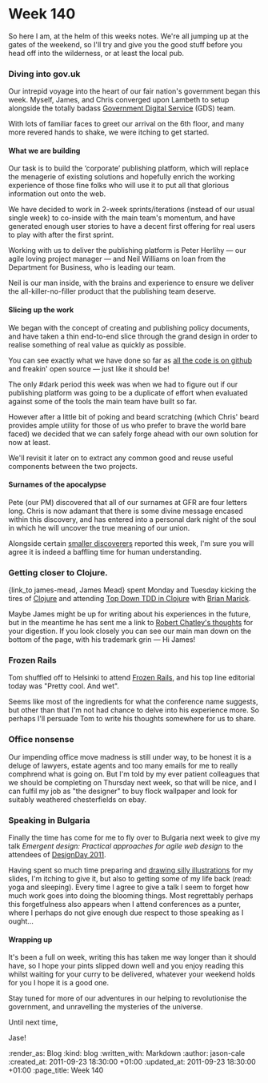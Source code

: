 Week 140
========

So here I am, at the helm of this weeks notes. We're all jumping up at the gates of the weekend, so I'll try and give you the good stuff before you head off into the wilderness, or at least the local pub.

### Diving into gov.uk
Our intrepid voyage into the heart of our fair nation's government began this week. Myself, James, and Chris converged upon Lambeth to setup alongside the totally badass [Government Digital Service](http://digital.cabinetoffice.gov.uk/) (GDS) team.

With lots of familiar faces to greet our arrival on the 6th floor, and many more revered hands to shake, we were itching to get started.

#### What we are building
Our task is to build the &lsquo;corporate&rsquo; publishing platform, which will replace the menagerie of existing solutions and hopefully enrich the working experience of those fine folks who will use it to put all that glorious information out onto the web.

We have decided to work in 2-week sprints/iterations (instead of our usual single week) to co-inside with the main team's momentum, and have generated enough user stories to have a decent first offering for real users to play with after the first sprint.

Working with us to deliver the publishing platform is Peter Herlihy &mdash; our agile loving project manager &mdash; and Neil Williams on loan from the Department for Business, who is leading our team.

Neil is our man inside, with the brains and experience to ensure we deliver the all-killer-no-filler product that the publishing team deserve.

#### Slicing up the work
We began with the concept of creating and publishing policy documents, and have taken a thin end-to-end slice through the grand design in order to realise something of real value as quickly as possible.

You can see exactly what we have done so far as [all the code is on github](http://github.com/alphagov/whitehall) and freakin' open source &mdash; just like it should be!

The only #dark period this week was when we had to figure out if our publishing platform was going to be a duplicate of effort when evaluated against some of the tools the main team have built so far.

However after a little bit of poking and beard scratching (which Chris' beard provides ample utility for those of us who prefer to brave the world bare faced) we decided that we can safely forge ahead with our own solution for now at least.

We'll revisit it later on to extract any common good and reuse useful components between the two projects.

#### Surnames of the apocalypse
Pete (our PM) discovered that all of our surnames at GFR are four letters long. Chris is now adamant that there is some divine message encased within this discovery, and has entered into a personal dark night of the soul in which he will uncover the true meaning of our union.

Alongside certain [smaller discoverers](http://www.bbc.co.uk/news/science-environment-15017484) reported this week, I'm sure you will agree it is indeed a baffling time for human understanding.

### Getting closer to Clojure.
{link_to james-mead, James Mead} spent Monday and Tuesday kicking the tires of [Clojure](http://clojure.org/) and attending [Top Down TDD in Clojure](http://www.exampler.com/blog/2011/06/08/announcing-top-down-tdd-in-clojure-tour/) with [Brian Marick](https://twitter.com/marick).

Maybe James might be up for writing about his experiences in the future, but in the meantime he has sent me a link to [Robert Chatley's thoughts](http://chatley.com/posts/09-21-2011/marick-clojure-tdd/) for your digestion. If you look closely you can see our main man down on the bottom of the page, with his trademark grin &mdash; Hi James!

### Frozen Rails
Tom shuffled off to Helsinki to attend [Frozen Rails](https://frozenrails.eu/), and his top line editorial today was "Pretty cool. And wet".

Seems like most of the ingredients for what the conference name suggests, but other than that I'm not had chance to delve into his experience more. So perhaps I'll persuade Tom to write his thoughts somewhere for us to share.

### Office nonsense
Our impending office move madness is still under way, to be honest it is a deluge of lawyers, estate agents and too many emails for me to really comphrend what is going on. But I'm told by my ever patient colleagues that we should be completing on Thursday next week, so that will be nice, and I can fulfil my job as "the designer" to buy flock wallpaper and look for suitably weathered chesterfields on ebay.

### Speaking in Bulgaria
Finally the time has come for me to fly over to Bulgaria next week to give my talk *Emergent design:
Practical approaches for agile web design* to the attendees of [DesignDay 2011](http://designday.netmag.bg/).

Having spent so much time preparing and [drawing silly illustrations](http://inkstagram.com/#/photos/223731977_241) for my slides, I'm itching to give it, but also to getting some of my life back (read: yoga and sleeping). Every time I agree to give a talk I seem to forget how much work goes into doing the blooming things. Most regrettably perhaps this forgetfulness also appears when I attend conferences as a punter, where I perhaps do not give enough due respect to those speaking as I ought&hellip;

#### Wrapping up
It's been a full on week, writing this has taken me way longer than it should have, so I hope your pints slipped down well and you enjoy reading this whilst waiting for your curry to be delivered, whatever your weekend holds for you I hope it is a good one.

Stay tuned for more of our adventures in our helping to revolutionise the government, and unravelling the mysteries of the universe.

Until next time,

Jase!

:render_as: Blog
:kind: blog
:written_with: Markdown
:author: jason-cale
:created_at: 2011-09-23 18:30:00 +01:00
:updated_at: 2011-09-23 18:30:00 +01:00
:page_title: Week 140